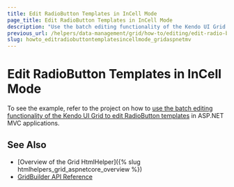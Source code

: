 ```yaml
---
title: Edit RadioButton Templates in InCell Mode
page_title: Edit RadioButton Templates in InCell Mode
description: "Use the batch editing functionality of the Kendo UI Grid to edit RadioButton templates in ASP.NET MVC applications."
previous_url: /helpers/data-management/grid/how-to/editing/edit-radio-button-templates-incell-mode
slug: howto_editradiobuttontemplatesincellmode_gridaspnetmv
---
```


# Edit RadioButton Templates in InCell Mode

To see the example, refer to the project on how to [use the batch editing functionality of the Kendo UI Grid to edit RadioButton templates](https://github.com/telerik/ui-for-aspnet-mvc-examples/tree/master/grid/grid-incell-editing-radio-button-template-column) in ASP.NET MVC applications.

## See Also

* [Overview of the Grid HtmlHelper]({% slug htmlhelpers_grid_aspnetcore_overview %})
* [GridBuilder API Reference](https://docs.telerik.com/aspnet-mvc/api/Kendo.Mvc.UI.Fluent/GridBuilder)

